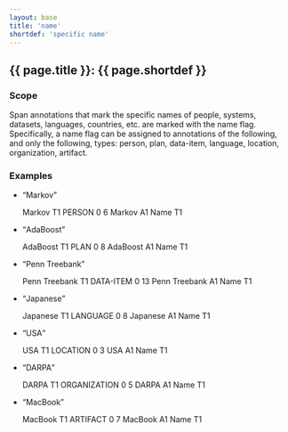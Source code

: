 ```yaml
---
layout: base
title: 'name'
shortdef: 'specific name'
---
```


## <a class="span" nolink>{{ page.title }}</a>: {{ page.shortdef }}


### Scope

Span annotations that mark the specific names of people, systems, datasets, languages, countries, etc. are marked with the <a class="flag" nolink>name</a> flag. Specifically, a <a class="flag" nolink>name</a> flag can be assigned to annotations of the following, and only the following, types: <a class="span" nolink>person</a>, <a class="span" nolink>plan</a>, <a class="span" nolink>data-item</a>, <a class="span" nolink>language</a>, <a class="span" nolink>location</a>, <a class="span" nolink>organization</a>, <a class="span" nolink>artifact</a>.


### Examples

* <q>Markov</q>

  <div class="ann-annotation">
  Markov
  T1 PERSON 0 6 Markov
  A1 Name T1
  </div>

* <q>AdaBoost</q>

  <div class="ann-annotation">
  AdaBoost
  T1 PLAN 0 8 AdaBoost
  A1 Name T1
  </div>

* <q>Penn Treebank</q>

  <div class="ann-annotation">
  Penn Treebank
  T1 DATA-ITEM 0 13 Penn Treebank
  A1 Name T1
  </div>

* <q>Japanese</q>

  <div class="ann-annotation">
  Japanese
  T1 LANGUAGE 0 8 Japanese
  A1 Name T1
  </div>

* <q>USA</q>

  <div class="ann-annotation">
  USA
  T1 LOCATION 0 3 USA
  A1 Name T1
  </div>

* <q>DARPA</q>

  <div class="ann-annotation">
  DARPA
  T1 ORGANIZATION 0 5 DARPA
  A1 Name T1
  </div>

* <q>MacBook</q>

  <div class="ann-annotation">
  MacBook
  T1 ARTIFACT 0 7 MacBook
  A1 Name T1
  </div>

